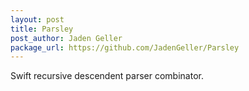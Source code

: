 ```yaml
---
layout: post
title: Parsley
post_author: Jaden Geller
package_url: https://github.com/JadenGeller/Parsley
---
```


Swift recursive descendent parser combinator.

<!--PKG_END-->
